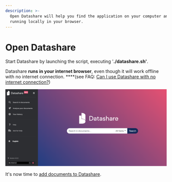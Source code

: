 ```yaml
---
description: >-
  Open Datashare will help you find the application on your computer and have it
  running locally in your browser.
---
```


# Open Datashare

Start Datashare by launching the script, executing '**./datashare.sh'**.

Datashare **runs in your internet browser**, even though it will work offline with no internet connection. ****\(see FAQ: [Can I use Datashare with no internet connection?](https://icij.gitbook.io/datashare/faq/can-i-use-datashare-with-no-internet-connection)\)

![](../.gitbook/assets/screenshot-2019-08-13-at-10.21.55.png)

It's now time to [add documents to Datashare](https://icij.gitbook.io/datashare/linux/add-documents-to-datashare-on-linux).



